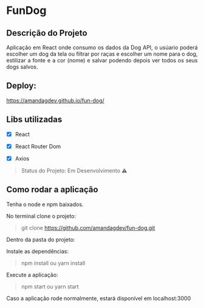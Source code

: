 # FunDog

## Descrição do Projeto

<p align="justify">Aplicação em React onde consumo os dados da Dog API, o usúario poderá escolher um dog da tela ou filtrar por raças e escolher um nome para o dog, estilizar a fonte e a cor (nome) e salvar podendo depois ver todos os seus dogs salvos. </p>

## Deploy: 
https://amandagdev.github.io/fun-dog/

## Libs utilizadas 
- [X] React 
- [X] React Router Dom
- [X] Axios


> Status do Projeto: Em Desenvolvimento :warning:


## Como rodar a aplicação

Tenha o node e npm baixados.

No terminal clone o projeto:
> git clone https://github.com/amandagdev/fun-dog.git

Dentro da pasta do projeto:

Instale as dependências:
> npm install ou yarn install

Execute a aplicação:
> npm start ou yarn start

Caso a aplicação rode normalmente, estará disponível em localhost:3000





